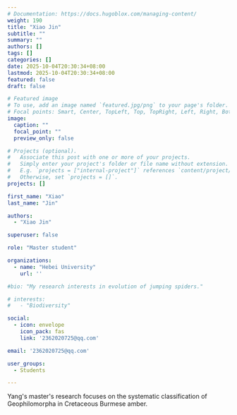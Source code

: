 ```yaml
---
# Documentation: https://docs.hugoblox.com/managing-content/
weight: 190
title: "Xiao Jin"
subtitle: ""
summary: ""
authors: []
tags: []
categories: []
date: 2025-10-04T20:30:34+08:00
lastmod: 2025-10-04T20:30:34+08:00
featured: false
draft: false

# Featured image
# To use, add an image named `featured.jpg/png` to your page's folder.
# Focal points: Smart, Center, TopLeft, Top, TopRight, Left, Right, BottomLeft, Bottom, BottomRight.
image:
  caption: ""
  focal_point: ""
  preview_only: false

# Projects (optional).
#   Associate this post with one or more of your projects.
#   Simply enter your project's folder or file name without extension.
#   E.g. `projects = ["internal-project"]` references `content/project/deep-learning/index.md`.
#   Otherwise, set `projects = []`.
projects: []

first_name: "Xiao"
last_name: "Jin"

authors:
  - "Xiao Jin"

superuser: false

role: "Master student"

organizations:
  - name: "Hebei University"
    url: ''

#bio: "My research interests in evolution of jumping spiders."

# interests:
#   - "Biodiversity"

social:
  - icon: envelope
    icon_pack: fas
    link: '2362020725@qq.com'

email: '2362020725@qq.com'

user_groups:
  - Students

---
```


Yang's master's research focuses on the systematic classification of Geophilomorpha in Cretaceous Burmese amber.
